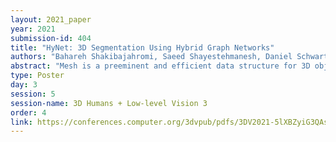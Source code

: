 ```yaml
---
layout: 2021_paper
year: 2021
submission-id: 404
title: "HyNet: 3D Segmentation Using Hybrid Graph Networks"
authors: "Bahareh Shakibajahromi, Saeed Shayestehmanesh, Daniel Schwartz and Ali Shokoufandeh"
abstract: "Mesh is a preeminent and efficient data structure for 3D objects that support high-resolution representation. Recent deep learning techniques applied to unstructured mesh data define rigid convolutions that fail to capture the rich geometric and topological attributes of the mesh. We propose an efficient, deterministic process that converts a mesh into a hybrid graph and captures the geometric features of its constituting components: vertices, edges, and faces. In addition, we introduce a novel representation learning framework that encodes mesh elements by focusing on the most relevant parts of the geometric structure using a dual-level attention architecture. We evaluate the efficacy of the proposed representation in the context of the 3D shape segmentation problem. The superior performance of the proposed representation to the state of the art in supervised segmentation illustrates the soundness of the proposed attention model."
type: Poster
day: 3
session: 5
session-name: 3D Humans + Low-level Vision 3
order: 4
link: https://conferences.computer.org/3dvpub/pdfs/3DV2021-5lXBZyiG3QAsRBKXHIjqU8/268800a805/268800a805.pdf
---
```

